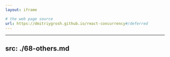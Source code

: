 ```yaml
---
layout: iframe

# the web page source
url: https://dmitriygrosh.github.io/react-concurrency#/deferred
---
```


---
src: ./68-others.md
---
